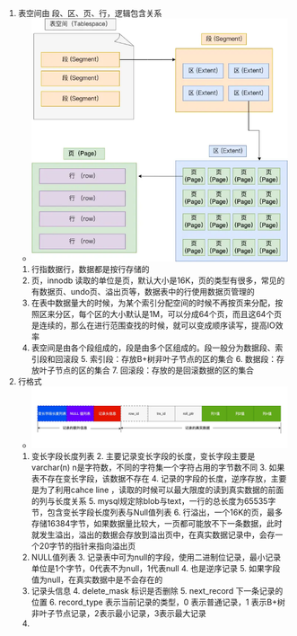 1. 表空间由 段、区、页、行，逻辑包含关系
    * <img alt="表空间数据结构" src="./表空间数据结构.png" title="dd"/>
   1. 行指数据行，数据都是按行存储的
   2. 页，innodb 读取的单位是页，默认大小是16K，页的类型有很多，常见的有数据页、undo页、溢出页等，数据表中的行使用数据页管理的
   3. 在表中数据量大的时候，为某个索引分配空间的时候不再按页来分配，按照区来分区，每个区的大小默认是1M，可以分成64个页，而且这64个页是连续的，那么在进行范围查找的时候，就可以变成顺序读写，提高IO效率
   4. 表空间是由各个段组成的，段是由多个区组成的。段一般分为数据段、索引段和回滚段
      5. 索引段：存放B+树非叶子节点的区的集合
      6. 数据段：存放叶子节点的区的集合
      7. 回滚段：存放的是回滚数据的区的集合
2. 行格式
   * <img src="./行格式-compact.png"/>  
   1. 变长字段长度列表
      2. 主要记录变长字段的长度，变长字段主要是varchar(n) n是字符数，不同的字符集一个字符占用的字节数不同
      3. 如果表不存在变长字段，该数据不存在
      4. 记录的字段的长度，逆序存放，主要是为了利用cahce line ，读取的时候可以最大限度的读到真实数据的前面的列与长度关系
      5. mysql规定除blob与text，一行的总长度为65535字节，包含变长字段长度列表与Null值列表
      6. 行溢出，一个16K的页，最多存储16384字节，如果数据量比较大，一页都可能放不下一条数据，此时就发生溢出，溢出的数据会存放到溢出页中，在真实数据记录中，会存一个20字节的指针来指向溢出页
   2. NULL值列表
      3. 记录表中可为null的字段，使用二进制位记录，最小记录单位是1个字节，0代表不为null，1代表null
      4. 也是逆序记录
      5. 如果字段值为null，在真实数据中是不会存在的
   3. 记录头信息
      4. delete_mask 标识是否删除
      5. next_record 下一条记录的位置
      6. record_type 表示当前记录的类型，0 表示普通记录，1 表示B+树非叶子节点记录，2表示最小记录，3表示最大记录
   4. 
   